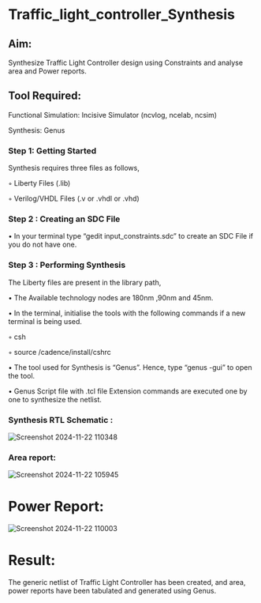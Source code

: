# Traffic_light_controller_Synthesis

## Aim:

Synthesize Traffic Light Controller design using Constraints and analyse area and Power reports.

## Tool Required:

Functional Simulation: Incisive Simulator (ncvlog, ncelab, ncsim)

Synthesis: Genus

### Step 1: Getting Started

Synthesis requires three files as follows,

◦ Liberty Files (.lib)

◦ Verilog/VHDL Files (.v or .vhdl or .vhd)

### Step 2 : Creating an SDC File

•	In your terminal type “gedit input_constraints.sdc” to create an SDC File if you do not have one.

### Step 3 : Performing Synthesis

The Liberty files are present in the library path,

• The Available technology nodes are 180nm ,90nm and 45nm.

• In the terminal, initialise the tools with the following commands if a new terminal is being used.

◦ csh

◦ source /cadence/install/cshrc

• The tool used for Synthesis is “Genus”. Hence, type “genus -gui” to open the tool.

• Genus Script file with .tcl file Extension commands are executed one by one to synthesize the netlist.

### Synthesis RTL Schematic :
![Screenshot 2024-11-22 110348](https://github.com/user-attachments/assets/8b915671-f9bb-4f9d-a238-ffa189742307)

### Area report:
![Screenshot 2024-11-22 105945](https://github.com/user-attachments/assets/5c4361f0-75fa-4455-84e5-dcc173b7fc61)

# Power Report:
![Screenshot 2024-11-22 110003](https://github.com/user-attachments/assets/c0d5b85e-b233-482e-8267-5099ba8c572c)

# Result:

The generic netlist of Traffic Light Controller has been created, and area, power reports have been tabulated and generated using Genus.
